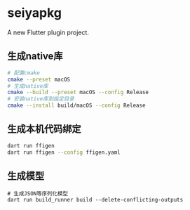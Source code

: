 # seiyapkg

A new Flutter plugin project.


## 生成native库

```bash
# 配置cmake
cmake --preset macOS
# 生成native库
cmake --build --preset macOS --config Release
# 安装native库到指定目录
cmake --install build/macOS --config Release
```

## 生成本机代码绑定

```bash
dart run ffigen
dart run ffigen --config ffigen.yaml
```

## 生成模型

```shell
# 生成JSON等序列化模型
dart run build_runner build --delete-conflicting-outputs
```